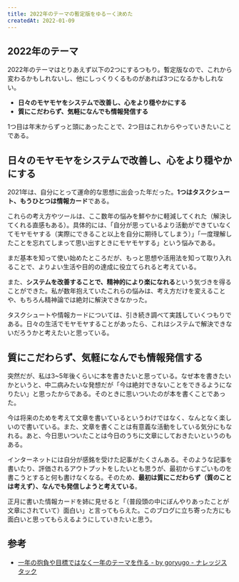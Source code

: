 ```yaml
---
title: 2022年のテーマの暫定版をゆるーく決めた
createdAt: 2022-01-09
---
```


## 2022年のテーマ

2022年のテーマはとりあえず以下の2つにするつもり。暫定版なので、これから変わるかもしれないし、他にしっくりくるものがあれば3つになるかもしれない。

- **日々のモヤモヤをシステムで改善し、心をより穏やかにする**
- **質にこだわらず、気軽になんでも情報発信する**

1つ目は年末からずっと頭にあったことで、2つ目はこれからやっていきたいことである。

## 日々のモヤモヤをシステムで改善し、心をより穏やかにする

2021年は、自分にとって運命的な思想に出会った年だった。**1つはタスクシュート、もうひとつは情報カード**である。

これらの考え方やツールは、ここ数年の悩みを鮮やかに軽減してくれた（解決してくれる直感もある）。具体的には、「自分が思っているより活動ができていなくてモヤモヤする（実際にできること以上を自分に期待してしまう）」「一度理解したことを忘れてしまって思い出すときにモヤモヤする」という悩みである。

まだ基本を知って使い始めたところだが、もっと思想や活用法を知って取り入れることで、よりよい生活や目的の達成に役立てられると考えている。

また、**システムを改善することで、精神的により楽になれる**という気づきを得ることができた。私が数年抱えていたこれらの悩みは、考え方だけを変えることや、もちろん精神論では絶対に解決できなかった。

タスクシュートや情報カードについては、引き続き調べて実践していくつもりである。日々の生活でモヤモヤすることがあったら、これはシステムで解決できないだろうかと考えたいと思っている。

## 質にこだわらず、気軽になんでも情報発信する

突然だが、私は3~5年後くらいに本を書きたいと思っている。なぜ本を書きたいかというと、中二病みたいな発想だが「今は絶対できないことをできるようになりたい」と思ったからである。そのときに思いついたのが本を書くことであった。

今は将来のためを考えて文章を書いているというわけではなく、なんとなく楽しいので書いている。また、文章を書くことは有意義な活動をしている気分にもなれる。あと、今日思いついたことは今日のうちに文章にしておきたいというのもある。

インターネットには自分が感銘を受けた記事がたくさんある。そのような記事を書いたり、評価されるアウトプットをしたいとも思うが、最初からすごいものを書こうとすると何も書けなくなる。そのため、**最初は質にこだわらず（質のことは考えず）、なんでも発信しようと考えている**。

正月に書いた情報カードを姉に見せると「（普段頭の中にぼんやりあったことが文章にされていて）面白い」と言ってもらえた。このブログに立ち寄った方にも面白いと思ってもらえるようにしていきたいと思う。

## 参考

- [一年の抱負や目標ではなく一年のテーマを作る - by goryugo - ナレッジスタック](https://knowledgestuck.substack.com/p/634)
